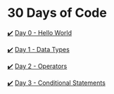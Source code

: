 # 30 Days of Code

[:heavy_check_mark:](day0-hello-world.cpp) [Day 0 - Hello World](https://www.hackerrank.com/challenges/30-hello-world/problem)

[:heavy_check_mark:](day1-data-types.cpp) [Day 1 - Data Types](https://www.hackerrank.com/challenges/30-data-types/problem)

[:heavy_check_mark:](day2-operators.cpp) [Day 2 - Operators](https://www.hackerrank.com/challenges/30-operators/problem)

[:heavy_check_mark:](day3-conditional-statements.cpp) [Day 3 - Conditional Statements](https://www.hackerrank.com/challenges/30-conditional-statements/problem)
